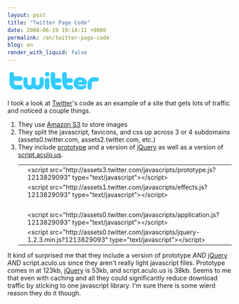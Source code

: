 ```yaml
---
layout: post
title: "Twitter Page Code"
date: 2008-06-19 19:14:11 +0000
permalink: /en/twitter-page-code
blog: en
render_with_liquid: false
---
```


<p><img src="/assets/images/gallery/twitter.png" alt="Twitter" /></p>
<p>I took a look at <a href="http://www.twitter.com/" title="Twitter">Twitter</a>'s code as an example of a site that gets lots of traffic and noticed a couple things.</p>
<ol>
<li>They use <a href="http://www.amazon.com/gp/browse.html?node=16427261">Amazon S3</a> to store images</li>
<li>They split the javascript, favicons, and css up across 3 or 4 subdomains (assets0.twitter.com, assets2.twitter.com, etc.)</li>
<li>They include <a href="http://www.prototypejs.org/">prototype</a> and a version of <a href="http://jquery.com/">jQuery</a> as well as a version of <a href="http://script.aculo.us/">script.aculo.us</a>.<div class="codeblock amc_html amc_short"><table><tr class="amc_code_odd"><td class="amc_line"><div class="amc1"></div></td><td>&lt;script src=&quot;http://assets3.twitter.com/javascripts/prototype.js?1213829093&quot; type=&quot;text/javascript&quot;&gt;&lt;/script&gt;<br />
</td></tr><tr class="amc_code_even"><td class="amc_line"><div class="amc2"></div></td><td>&lt;script src=&quot;http://assets1.twitter.com/javascripts/effects.js?1213829093&quot; type=&quot;text/javascript&quot;&gt;&lt;/script&gt;<br />
</td></tr><tr class="amc_code_odd"><td class="amc_line"><div class="amc3"></div></td><td><br />
</td></tr><tr class="amc_code_even"><td class="amc_line"><div class="amc4"></div></td><td>&lt;script src=&quot;http://assets0.twitter.com/javascripts/application.js?1213829093&quot; type=&quot;text/javascript&quot;&gt;&lt;/script&gt;<br />
</td></tr><tr class="amc_code_odd"><td class="amc_line"><div class="amc5"></div></td><td>&lt;script src=&quot;http://assets0.twitter.com/javascripts/jquery-1.2.3.min.js?1213829093&quot; type=&quot;text/javascript&quot;&gt;&lt;/script&gt;</td></tr></table></div></li>
</ol>

<p>It kind of surprised me that they include a version of prototype <em>AND</em> <a href="http://jquery.com/" title="jQuery">jQuery</a> <em>AND</em> script.aculo.us since they aren't really light javascript files. Prototype comes in at 123kb, <a href="http://jquery.com/" title="jQuery">jQuery</a> is 53kb, and script.aculo.us is 38kb. Seems to me that even with caching and all they could significantly reduce download traffic by sticking to one javascript library. I'm sure there is some wierd reason they do it though.</p>
